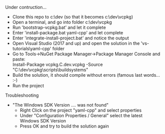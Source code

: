 Under contruction...   

* Clone this repo to c:\dev   (so that it becomes c:\dev\vcpkg)
* Open a terminal, and go into folder c:\dev\vcpkg
* Run 'bootstrap-vcpkg.bat' and let it complete
* Enter 'install-package.bat yaml-cpp' and let complete
* Enter 'integrate-install-project.bat' and notice the output
* Open Visual Studio (2017 and up) and open the solution in the 'vs-tutorials\yaml-cpp' folder
* Go to Tools->NuGet Package Manager->Package Manager Console and paste:   
  Install-Package vcpkg.C.dev.vcpkg -Source "C:\dev\vcpkg\scripts\buildsystems"
* Build the solution, it should compile without errors (famous last words... :-)
* Run the project


Troubleshooting   
* "The Windows SDK Version .... was not found"
  * Right Click on the project "yaml-cpp" and select properties
  * Under "Configuration Properties / General" select the latest Windows SDK Version
  * Press OK and try to build the solution again
